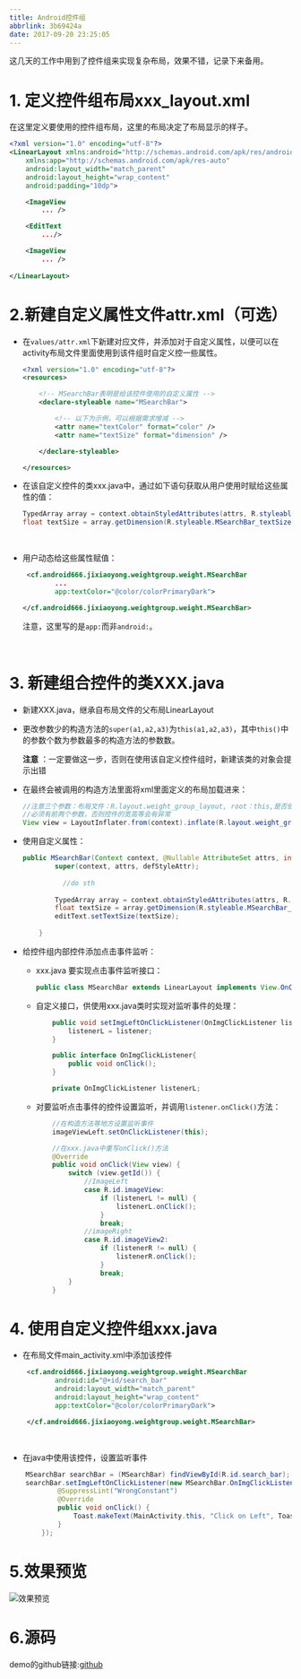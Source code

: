 ```yaml
---
title: Android控件组
abbrlink: 3b69424a
date: 2017-09-20 23:25:05
---
```




这几天的工作中用到了控件组来实现复杂布局，效果不错，记录下来备用。

# 1. 定义控件组布局xxx_layout.xml



在这里定义要使用的控件组布局，这里的布局决定了布局显示的样子。

```xml
<?xml version="1.0" encoding="utf-8"?>
<LinearLayout xmlns:android="http://schemas.android.com/apk/res/android"
    xmlns:app="http://schemas.android.com/apk/res-auto"
    android:layout_width="match_parent"
    android:layout_height="wrap_content"
    android:padding="10dp">

    <ImageView
        ... />

    <EditText
        .../>

    <ImageView
        ... />
      
</LinearLayout>
```



# 2.新建自定义属性文件attr.xml（可选）

* 在```values/attr.xml```下新建对应文件，并添加对于自定义属性，以便可以在activity布局文件里面使用到该件组时自定义控一些属性。

  ```xml
  <?xml version="1.0" encoding="utf-8"?>
  <resources>

      <!-- MSearchBar表明是给该控件使用的自定义属性 -->
      <declare-styleable name="MSearchBar">

          <!-- 以下为示例，可以根据需求增减 -->
          <attr name="textColor" format="color" />
          <attr name="textSize" format="dimension" />

      </declare-styleable>

  </resources>
  ```

* 在该自定义控件的类xxx.java中，通过如下语句获取从用户使用时赋给这些属性的值：

  ```java
  TypedArray array = context.obtainStyledAttributes(attrs, R.styleable.MSearchBar);
  float textSize = array.getDimension(R.styleable.MSearchBar_textSize, 13);
  ```

  ​

* 用户动态给这些属性赋值：

  ```xml
   <cf.android666.jixiaoyong.weightgroup.weight.MSearchBar
          ...
          app:textColor="@color/colorPrimaryDark">

  </cf.android666.jixiaoyong.weightgroup.weight.MSearchBar>
  ```

  注意，这里写的是```app:```而非```android:```。

  ​

# 3. 新建组合控件的类XXX.java

* 新建XXX.java，继承自布局文件的父布局LinearLayout

* 更改参数少的构造方法的```super(a1,a2,a3)```为```this(a1,a2,a3)```，其中```this()```中的参数个数为参数最多的构造方法的参数数。

  **注意** ：一定要做这一步，否则在使用该自定义控件组时，新建该类的对象会提示出错

* 在最终会被调用的构造方法里面将xml里面定义的布局加载进来：

  ```java
  //注意三个参数：布局文件：R.layout.weight_group_layout, root：this,是否依附到root：true
  //必须有前两个参数，否则控件的宽高等会有异常
  View view = LayoutInflater.from(context).inflate(R.layout.weight_group_layout, this,true);
  ```

* 使用自定义属性：

  ```java
  public MSearchBar(Context context, @Nullable AttributeSet attrs, int defStyleAttr) {
          super(context, attrs, defStyleAttr);
    
    		//do sth
    
          TypedArray array = context.obtainStyledAttributes(attrs, R.styleable.MSearchBar);
          float textSize = array.getDimension(R.styleable.MSearchBar_textSize, 13);
          editText.setTextSize(textSize);
    
      }
  ```



* 给控件组内部控件添加点击事件监听：

  * xxx.java 要实现点击事件监听接口：

    ```java
    public class MSearchBar extends LinearLayout implements View.OnClickListener{}
    ```

  * 自定义接口，供使用xxx.java类时实现对监听事件的处理：

    ```java
        public void setImgLeftOnClickListener(OnImgClickListener listener){
            listenerL = listener;
        }

        public interface OnImgClickListener{
            public void onClick();
        }

        private OnImgClickListener listenerL;
    ```

  * 对要监听点击事件的控件设置监听，并调用```listener.onClick()```方法：

    ```java
    	//在构造方法等地方设置监听事件
    	imageViewLeft.setOnClickListener(this);

    	//在xxx.java中重写onClick()方法
        @Override
        public void onClick(View view) {
            switch (view.getId()) {
                //ImageLeft
                case R.id.imageView:
                    if (listenerL != null) {
                        listenerL.onClick();
                    }
                    break;
                //imageRight
                case R.id.imageView2:
                    if (listenerR != null) {
                        listenerR.onClick();
                    }
                    break;
            }
        }
    ```



# 4. 使用自定义控件组xxx.java

* 在布局文件main_activity.xml中添加该控件

  ```xml
   <cf.android666.jixiaoyong.weightgroup.weight.MSearchBar
          android:id="@+id/search_bar"
          android:layout_width="match_parent"
          android:layout_height="wrap_content"
          app:textColor="@color/colorPrimaryDark">

   </cf.android666.jixiaoyong.weightgroup.weight.MSearchBar>
  ```

  ​

* 在java中使用该控件，设置监听事件

```java
    MSearchBar searchBar = (MSearchBar) findViewById(R.id.search_bar);
    searchBar.setImgLeftOnClickListener(new MSearchBar.OnImgClickListener() {
            @SuppressLint("WrongConstant")
            @Override
            public void onClick() {
                Toast.makeText(MainActivity.this, "Click on Left", Toast.LENGTH_SHORT).show();
            }
        });

```



# 5.效果预览


![效果预览](http://upload-images.jianshu.io/upload_images/120748-48d0cbbf03ded7f4.png?imageMogr2/auto-orient/strip%7CimageView2/2/w/1240)

# 6.源码

demo的github链接:[github](https://github.com/jixiaoyong/my_application_on_deepin/tree/master/weightgroup)



